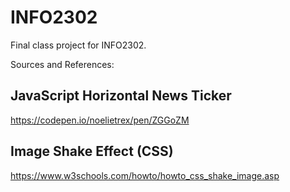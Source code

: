 # INFO2302
Final class project for INFO2302.


Sources and References:

## JavaScript Horizontal News Ticker
https://codepen.io/noelietrex/pen/ZGGoZM

## Image Shake Effect (CSS)
https://www.w3schools.com/howto/howto_css_shake_image.asp

